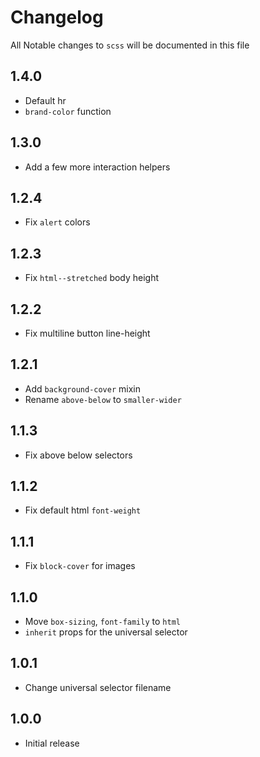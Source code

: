 # Changelog

All Notable changes to `scss` will be documented in this file

## 1.4.0
- Default hr
- `brand-color` function

## 1.3.0
- Add a few more interaction helpers

## 1.2.4
- Fix `alert` colors

## 1.2.3
- Fix `html--stretched`  body height

## 1.2.2
- Fix multiline button line-height

## 1.2.1
- Add `background-cover` mixin
- Rename `above-below` to `smaller-wider`

## 1.1.3
- Fix above below selectors

## 1.1.2
- Fix default html `font-weight`

## 1.1.1
- Fix `block-cover` for images

## 1.1.0
- Move `box-sizing`, `font-family` to `html`
- `inherit` props for the universal selector

## 1.0.1
- Change universal selector filename

## 1.0.0
- Initial release
